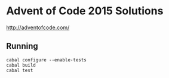 # Advent of Code 2015 Solutions

http://adventofcode.com/

## Running

```
cabal configure --enable-tests
cabal build
cabal test
```
